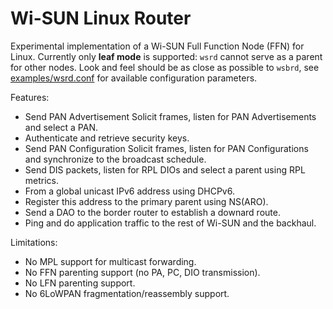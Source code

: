 # Wi-SUN Linux Router

Experimental implementation of a Wi-SUN Full Function Node (FFN) for Linux.
Currently only **leaf mode** is supported: `wsrd` cannot serve as a parent
for other nodes. Look and feel should be as close as possible to `wsbrd`, see
[examples/wsrd.conf](/examples/wsrd.conf) for available configuration
parameters.

Features:

  - Send PAN Advertisement Solicit frames, listen for PAN Advertisements and
    select a PAN.
  - Authenticate and retrieve security keys.
  - Send PAN Configuration Solicit frames, listen for PAN Configurations and
    synchronize to the broadcast schedule.
  - Send DIS packets, listen for RPL DIOs and select a parent using RPL
    metrics.
  - From a global unicast IPv6 address using DHCPv6.
  - Register this address to the primary parent using NS(ARO).
  - Send a DAO to the border router to establish a downard route.
  - Ping and do application traffic to the rest of Wi-SUN and the backhaul.

Limitations:

  - No MPL support for multicast forwarding.
  - No FFN parenting support (no PA, PC, DIO transmission).
  - No LFN parenting support.
  - No 6LoWPAN fragmentation/reassembly support.
